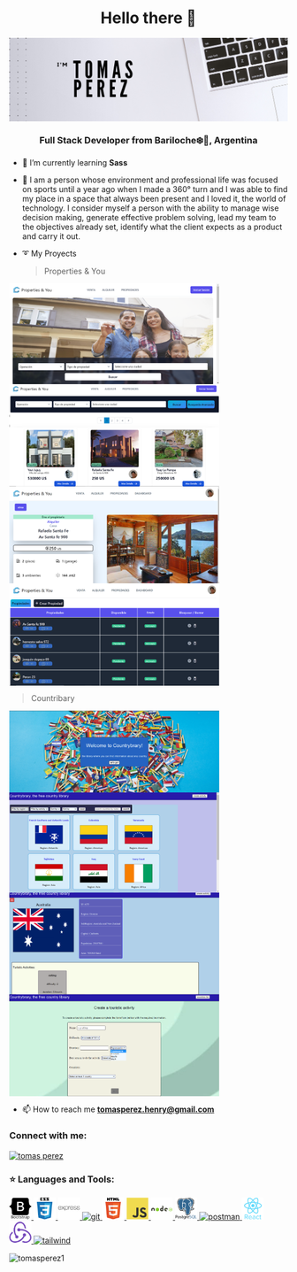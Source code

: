 <h1 align="center">Hello there 👋</h1>

<p><img align="center" src="./images/Banner.png" alt="no cargo" /></p>

<h3 align="center">Full Stack Developer from Bariloche❄️🌄, Argentina</h3>

- 🌱 I’m currently learning **Sass**

- 📄 I am a person whose environment and professional life was focused on sports until a year ago 
when I made a 360° turn and I was able to find my place in a space that  always been present and I loved it, the world of technology.
I consider myself a person with the ability to manage wise decision making, generate effective problem solving, lead my team to the objectives already set, identify what the client expects as a product and carry it out.

- ➰ My Proyects 
  > Properties & You
<p>
  <a href=""><img align="center" width="380px" src="./images/pfff.PNG" alt="no cargo"/></a>
  <a href=""><img align="center" width="380px" src="./images/esta.png" alt="no cargo" /></a>
  <a href=""><img align="center" width="380px" src="./images/pf3.png" alt="no cargo" /></a>
  <a href=""><img align="center" width="380px" src="./images/Pf4.png" alt="no cargo" /></a>
</p>

  > Countribary
<p>
  <a href=""><img align="center" width="380px" src="./images/pi1.PNG" alt="no cargo"/></a>
  <a href=""><img align="center" width="380px" src="./images/pi2.PNG" alt="no cargo" /></a>
  <a href=""><img align="center" width="380px" src="./images/pi3.PNG" alt="no cargo" /></a>
  <a href=""><img align="center" width="380px" src="./images/pi4.PNG" alt="no cargo" /></a>
</p>

- 📫 How to reach me **tomasperez.henry@gmail.com**

<h3 align="left">Connect with me:</h3>
<p align="left">
<a href="https://linkedin.com/in/tomas perez" target="blank"><img align="center" src="https://raw.githubusercontent.com/rahuldkjain/github-profile-readme-generator/master/src/images/icons/Social/linked-in-alt.svg" alt="tomas perez" height="30" width="40" /></a>
</p>

<h3 align="left">⭐ Languages and Tools:</h3>
<p align="left"> <a href="https://getbootstrap.com" target="_blank" rel="noreferrer"> <img src="https://raw.githubusercontent.com/devicons/devicon/master/icons/bootstrap/bootstrap-plain-wordmark.svg" alt="bootstrap" width="40" height="40"/> </a> <a href="https://www.w3schools.com/css/" target="_blank" rel="noreferrer"> <img src="https://raw.githubusercontent.com/devicons/devicon/master/icons/css3/css3-original-wordmark.svg" alt="css3" width="40" height="40"/> </a> <a href="https://expressjs.com" target="_blank" rel="noreferrer"> <img src="https://raw.githubusercontent.com/devicons/devicon/master/icons/express/express-original-wordmark.svg" alt="express" width="40" height="40"/> </a> <a href="https://git-scm.com/" target="_blank" rel="noreferrer"> <img src="https://www.vectorlogo.zone/logos/git-scm/git-scm-icon.svg" alt="git" width="40" height="40"/> </a> <a href="https://www.w3.org/html/" target="_blank" rel="noreferrer"> <img src="https://raw.githubusercontent.com/devicons/devicon/master/icons/html5/html5-original-wordmark.svg" alt="html5" width="40" height="40"/> </a> <a href="https://developer.mozilla.org/en-US/docs/Web/JavaScript" target="_blank" rel="noreferrer"> <img src="https://raw.githubusercontent.com/devicons/devicon/master/icons/javascript/javascript-original.svg" alt="javascript" width="40" height="40"/> </a> <a href="https://nodejs.org" target="_blank" rel="noreferrer"> <img src="https://raw.githubusercontent.com/devicons/devicon/master/icons/nodejs/nodejs-original-wordmark.svg" alt="nodejs" width="40" height="40"/> </a> <a href="https://www.postgresql.org" target="_blank" rel="noreferrer"> <img src="https://raw.githubusercontent.com/devicons/devicon/master/icons/postgresql/postgresql-original-wordmark.svg" alt="postgresql" width="40" height="40"/> </a> <a href="https://postman.com" target="_blank" rel="noreferrer"> <img src="https://www.vectorlogo.zone/logos/getpostman/getpostman-icon.svg" alt="postman" width="40" height="40"/> </a> <a href="https://reactjs.org/" target="_blank" rel="noreferrer"> <img src="https://raw.githubusercontent.com/devicons/devicon/master/icons/react/react-original-wordmark.svg" alt="react" width="40" height="40"/> </a> <a href="https://redux.js.org" target="_blank" rel="noreferrer"> <img src="https://raw.githubusercontent.com/devicons/devicon/master/icons/redux/redux-original.svg" alt="redux" width="40" height="40"/> </a> <a href="https://tailwindcss.com/" target="_blank" rel="noreferrer"> <img src="https://www.vectorlogo.zone/logos/tailwindcss/tailwindcss-icon.svg" alt="tailwind" width="40" height="40"/> </a> </p>

<!-- <p>&nbsp;<img align="center" src="https://github-readme-stats.vercel.app/api?username=tomasperez1&show_icons=true&locale=en" alt="tomasperez1" /></p> -->

<p><img align="center" src="https://github-readme-streak-stats.herokuapp.com/?user=tomasperez1&theme=dark" alt="tomasperez1" /></p>

